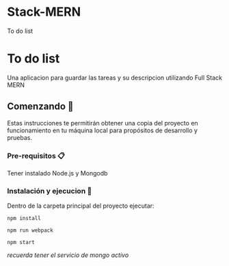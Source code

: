 # Stack-MERN
To do list

# To do list

Una aplicacion para guardar las tareas y su descripcion utilizando Full Stack MERN
## Comenzando 🚀

Estas instrucciones te permitirán obtener una copia del proyecto en funcionamiento en tu máquina local para propósitos de desarrollo y pruebas.

### Pre-requisitos 📋

Tener instalado Node.js y Mongodb

### Instalación y ejecucion 🔧

Dentro de la carpeta principal del proyecto ejecutar:

``` npm install ``` 

``` npm run webpack ```

``` npm start ```

*recuerda tener el servicio de mongo activo*

